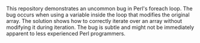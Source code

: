This repository demonstrates an uncommon bug in Perl's foreach loop. The bug occurs when using a variable inside the loop that modifies the original array.  The solution shows how to correctly iterate over an array without modifying it during iteration.  The bug is subtle and might not be immediately apparent to less experienced Perl programmers.